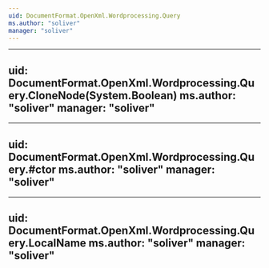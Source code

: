 ```yaml
---
uid: DocumentFormat.OpenXml.Wordprocessing.Query
ms.author: "soliver"
manager: "soliver"
---
```


---
uid: DocumentFormat.OpenXml.Wordprocessing.Query.CloneNode(System.Boolean)
ms.author: "soliver"
manager: "soliver"
---

---
uid: DocumentFormat.OpenXml.Wordprocessing.Query.#ctor
ms.author: "soliver"
manager: "soliver"
---

---
uid: DocumentFormat.OpenXml.Wordprocessing.Query.LocalName
ms.author: "soliver"
manager: "soliver"
---
